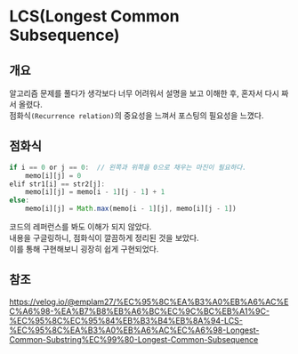 
# LCS(Longest Common Subsequence)  
## 개요  
알고리즘 문제를 풀다가 생각보다 너무 어려워서 설명을 보고 이해한 후, 혼자서 다시 짜서 올렸다.  
점화식`(Recurrence relation)`의 중요성을 느껴서 포스팅의 필요성을 느꼈다.  
    
## 점화식
```javascript  
if i == 0 or j == 0:  // 왼쪽과 위쪽을 0으로 채우는 마진이 필요하다.
	memo[i][j] = 0
elif str1[i] == str2[j]:
	memo[i][j] = memo[i - 1][j - 1] + 1
else:
	memo[i][j] = Math.max(memo[i - 1][j], memo[i][j - 1])
```  
코드의 레퍼런스를 봐도 이해가 되지 않았다.  
내용을  구글링하니, 점화식이 깔끔하게 정리된 것을 보았다.  
이를 통해 구현해보니 굉장히 쉽게 구현되었다.  
  
## 참조
https://velog.io/@emplam27/%EC%95%8C%EA%B3%A0%EB%A6%AC%EC%A6%98-%EA%B7%B8%EB%A6%BC%EC%9C%BC%EB%A1%9C-%EC%95%8C%EC%95%84%EB%B3%B4%EB%8A%94-LCS-%EC%95%8C%EA%B3%A0%EB%A6%AC%EC%A6%98-Longest-Common-Substring%EC%99%80-Longest-Common-Subsequence







